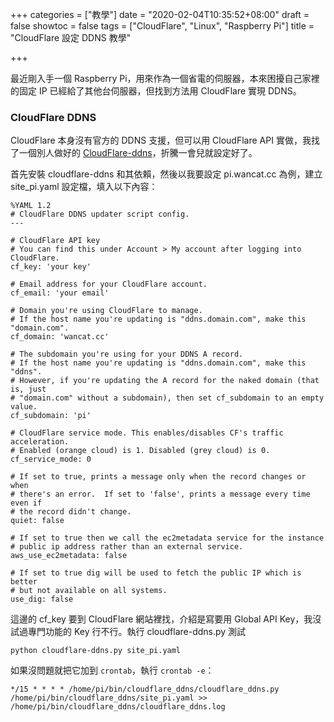 +++
categories = ["教學"]
date = "2020-02-04T10:35:52+08:00"
draft = false
showtoc = false
tags = ["CloudFlare", "Linux", "Raspberry Pi"]
title = "CloudFlare 設定 DDNS 教學"

+++

最近剛入手一個 Raspberry Pi，用來作為一個省電的伺服器，本來困擾自己家裡的固定 IP 已經給了其他台伺服器，但找到方法用 CloudFlare 實現 DDNS。

### CloudFlare DDNS

CloudFlare 本身沒有官方的 DDNS 支援，但可以用 CloudFlare API 實做，我找了一個別人做好的 [CloudFlare-ddns](https://github.com/thatjpk/cloudflare-ddns)，折騰一會兒就設定好了。

首先安裝 cloudflare-ddns 和其依賴，然後以我要設定 pi.wancat.cc 為例，建立 site_pi.yaml 設定檔，填入以下內容：

```
%YAML 1.2
# CloudFlare DDNS updater script config.
---

# CloudFlare API key
# You can find this under Account > My account after logging into CloudFlare.
cf_key: 'your key'

# Email address for your CloudFlare account.
cf_email: 'your email'

# Domain you're using CloudFlare to manage.
# If the host name you're updating is "ddns.domain.com", make this "domain.com".
cf_domain: 'wancat.cc'

# The subdomain you're using for your DDNS A record.
# If the host name you're updating is "ddns.domain.com", make this "ddns".
# However, if you're updating the A record for the naked domain (that is, just
# "domain.com" without a subdomain), then set cf_subdomain to an empty value.
cf_subdomain: 'pi'

# CloudFlare service mode. This enables/disables CF's traffic acceleration.
# Enabled (orange cloud) is 1. Disabled (grey cloud) is 0.
cf_service_mode: 0

# If set to true, prints a message only when the record changes or when
# there's an error.  If set to 'false', prints a message every time even if
# the record didn't change.
quiet: false

# If set to true then we call the ec2metadata service for the instance
# public ip address rather than an external service.
aws_use_ec2metadata: false

# If set to true dig will be used to fetch the public IP which is better
# but not available on all systems.
use_dig: false

```

這邊的 cf_key 要到 CloudFlare 網站裡找，介紹是寫要用 Global API Key，我沒試過專門功能的 Key 行不行。執行 cloudflare-ddns.py 測試

```
python cloudflare-ddns.py site_pi.yaml
```

如果沒問題就把它加到 `crontab`，執行 `crontab -e`：

```
*/15 * * * * /home/pi/bin/cloudflare_ddns/cloudflare_ddns.py /home/pi/bin/cloudflare_ddns/site_pi.yaml >> /home/pi/bin/cloudflare_ddns/cloudflare_ddns.log
```
